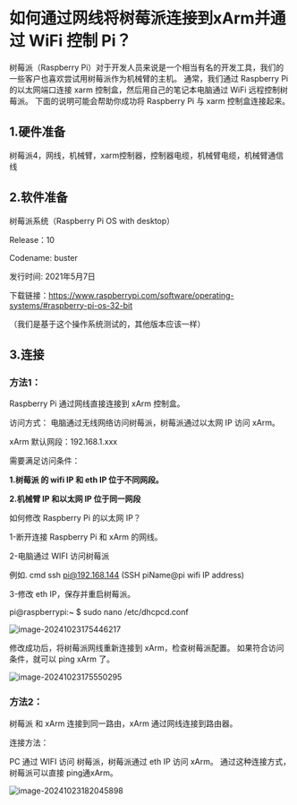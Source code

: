 # 如何通过网线将树莓派连接到xArm并通过 WiFi 控制 Pi？

树莓派（Raspberry Pi）对于开发人员来说是一个相当有名的开发工具，我们的一些客户也喜欢尝试用树莓派作为机械臂的主机。 通常，我们通过 Raspberry Pi 的以太网端口连接 xarm 控制盒，然后用自己的笔记本电脑通过 WiFi 远程控制树莓派。 下面的说明可能会帮助你成功将 Raspberry Pi 与 xarm 控制盒连接起来。



## 1.硬件准备

树莓派4，网线，机械臂，xarm控制器，控制器电缆，机械臂电缆，机械臂通信线

## 2.软件准备

树莓派系统（Raspberry Pi OS with desktop）

 Release：10 

Codename: buster 

发行时间: 2021年5月7日

下载链接：https://www.raspberrypi.com/software/operating-systems/#raspberry-pi-os-32-bit

（我们是基于这个操作系统测试的，其他版本应该一样）

## 3.连接

### 方法1：

Raspberry Pi 通过网线直接连接到 xArm 控制盒。

访问方式： 电脑通过无线网络访问树莓派，树莓派通过以太网 IP 访问 xArm。

xArm 默认网段：192.168.1.xxx 

需要满足访问条件：

__1.树莓派 的 wifi IP 和 eth IP 位于不同网段。__

__2.机械臂 IP 和以太网 IP 位于同一网段__



如何修改 Raspberry Pi 的以太网 IP？

1-断开连接 Raspberry Pi 和 xArm 的网线。 

2-电脑通过 WIFI 访问树莓派

例如. cmd ssh [pi@192.168.144](mailto:pi@192.168.144) (SSH piName@pi wifi IP address)

3-修改 eth IP，保存并重启树莓派。

pi@raspberrypi:~ $ sudo nano /etc/dhcpcd.conf

![image-20241023175446217](C:\Users\Kristin\AppData\Roaming\Typora\typora-user-images\image-20241023175446217.png)

修改成功后，将树莓派网线重新连接到 xArm，检查树莓派配置。 如果符合访问条件，就可以 ping xArm 了。

![image-20241023175550295](C:\Users\Kristin\AppData\Roaming\Typora\typora-user-images\image-20241023175550295.png)

### 方法2：

树莓派 和 xArm 连接到同一路由，xArm 通过网线连接到路由器。

连接方法：

PC 通过 WIFI 访问 树莓派，树莓派通过 eth IP 访问 xArm。 通过这种连接方式，树莓派可以直接 ping通xArm。

![image-20241023182045898](C:\Users\Kristin\AppData\Roaming\Typora\typora-user-images\image-20241023182045898.png)